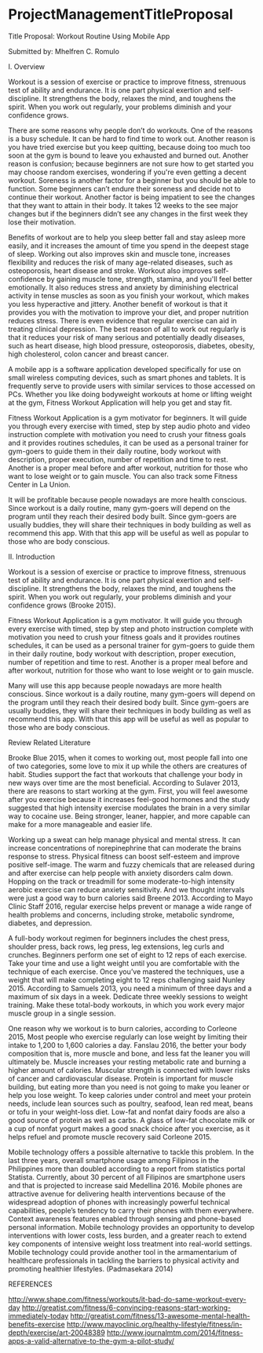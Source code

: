 # ProjectManagementTitleProposal
Title Proposal: Workout Routine Using Mobile App

Submitted by: Mhelfren C. Romulo

I. Overview

Workout is a session of exercise or practice to improve fitness, strenuous test of ability and endurance. It is one part physical exertion and self-discipline. It strengthens the body, relaxes the mind, and toughens the spirit. When you work out regularly, your problems diminish and your confidence grows.
  
There are some reasons why people don’t do workouts. One of the reasons is a busy schedule. It can be hard to find time to work out. Another reason is you have tried exercise but you keep quitting, because doing too much too soon at the gym is bound to leave you exhausted and burned out. Another reason is confusion; because beginners are not sure how to get started you may choose random exercises, wondering if you're even getting a decent workout. Soreness is another factor for a beginner but you should be able to function. Some beginners can’t endure their soreness and decide not to continue their workout. Another factor is being impatient to see the changes that they want to attain in their body. It takes 12 weeks to the see major changes but if the beginners didn’t see any changes in the first week they lose their motivation. 

Benefits of workout are to help you sleep better fall and stay asleep more easily, and it increases the amount of time you spend in the deepest stage of sleep. Working out also improves skin and muscle tone, increases flexibility and reduces the risk of many age-related diseases, such as osteoporosis, heart disease and stroke. Workout also improves self-confidence by gaining muscle tone, strength, stamina, and you'll feel better emotionally. It also reduces stress and anxiety by diminishing electrical activity in tense muscles as soon as you finish your workout, which makes you less hyperactive and jittery. Another benefit of workout is that it provides you with the motivation to improve your diet, and proper nutrition reduces stress. There is even evidence that regular exercise can aid in treating clinical depression. The best reason of all to work out regularly is that it reduces your risk of many serious and potentially deadly diseases, such as heart disease, high blood pressure, osteoporosis, diabetes, obesity, high cholesterol, colon cancer and breast cancer. 

A mobile app is a software application developed specifically for use on small wireless computing devices, such as smart phones and tablets. It is frequently serve to provide users with similar services to those accessed on PCs. Whether you like doing bodyweight workouts at home or lifting weight at the gym, Fitness Workout Application will help you get and stay fit.
 
Fitness Workout Application is a gym motivator for beginners. It will guide you through every exercise with timed, step by step audio photo and video instruction complete with motivation you need to crush your fitness goals and it provides routines schedules, it can be used as a personal trainer for gym-goers to guide them in their daily routine, body workout with description, proper execution, number of repetition and time to rest. Another is a proper meal before and after workout, nutrition for those who want to lose weight or to gain muscle. You can also track some Fitness Center in La Union. 

It will be profitable because people nowadays are more health conscious. Since workout is a daily routine, many gym-goers will depend on the program until they reach their desired body built. Since gym-goers are usually buddies, they will share their techniques in body building as well as recommend this app. With that this app will be useful as well as popular to those who are body conscious. 


II. Introduction

Workout is a session of exercise or practice to improve fitness, strenuous test of ability and endurance. It is one part physical exertion and self-discipline. It strengthens the body, relaxes the mind, and toughens the spirit. When you work out regularly, your problems diminish and your confidence grows (Brooke 2015). 
  
Fitness Workout Application is a gym motivator. It will guide you through every exercise with timed, step by step and photo instruction complete with motivation you need to crush your fitness goals and it provides routines schedules, it can be used as a personal trainer for gym-goers to guide them in their daily routine, body workout with description, proper execution, number of repetition and time to rest. Another is a proper meal before and after workout, nutrition for those who want to lose weight or to gain muscle.

Many will use this app because people nowadays are more health conscious. Since workout is a daily routine, many gym-goers will depend on the program until they reach their desired body built. Since gym-goers are usually buddies, they will share their techniques in body building as well as recommend this app. With that this app will be useful as well as popular to those who are body conscious.

Review Related Literature

Brooke Blue 2015, when it comes to working out, most people fall into one of two categories, some love to mix it up while the others are creatures of habit. Studies support the fact that workouts that challenge your body in new ways over time are the most beneficial. According to Sulaver 2013, there are reasons to start working at the gym. First, you will feel awesome after you exercise because it increases feel-good hormones and the study suggested that high intensity exercise modulates the brain in a very similar way to cocaine use. Being stronger, leaner, happier, and more capable can make for a more manageable and easier life.

Working up a sweat can help manage physical and mental stress.  It can increase concentrations of norepinephrine that can moderate the brains response to stress. Physical fitness can boost self-esteem and improve positive self-image. The warm and fuzzy chemicals that are released during and after exercise can help people with anxiety disorders calm down. Hopping on the track or treadmill for some moderate-to-high intensity aerobic exercise can reduce anxiety sensitivity. And we thought intervals were just a good way to burn calories said Breene 2013. According to Mayo Clinic Staff 2016, regular exercise helps prevent or manage a wide range of health problems and concerns, including stroke, metabolic syndrome, diabetes, and depression.

A full-body workout regimen for beginners includes the chest press, shoulder press, back rows, leg press, leg extensions, leg curls and crunches. Beginners perform one set of eight to 12 reps of each exercise. Take your time and use a light weight until you are comfortable with the technique of each exercise. Once you’ve mastered the techniques, use a weight that will make completing eight to 12 reps challenging said Nunley 2015. According to Samuels 2013, you need a minimum of three days and a maximum of six days in a week. Dedicate three weekly sessions to weight training. Make these total-body workouts, in which you work every major muscle group in a single session.

One reason why we workout is to burn calories, according to Corleone 2015, Most people who exercise regularly can lose weight by limiting their intake to 1,200 to 1,600 calories a day. Fanslau 2016, the better your body composition that is, more muscle and bone, and less fat the leaner you will ultimately be. Muscle increases your resting metabolic rate and burning a higher amount of calories. Muscular strength is connected with lower risks of cancer and cardiovascular disease. 
Protein is important for muscle building, but eating more than you need is not going to make you leaner or help you lose weight. To keep calories under control and meet your protein needs, include lean sources such as poultry, seafood, lean red meat, beans or tofu in your weight-loss diet. Low-fat and nonfat dairy foods are also a good source of protein as well as carbs. A glass of low-fat chocolate milk or a cup of nonfat yogurt makes a good snack choice after you exercise, as it helps refuel and promote muscle recovery said Corleone 2015.

Mobile technology offers a possible alternative to tackle this problem. In the last three years, overall smartphone usage among Filipinos in the Philippines more than doubled according to a report from statistics portal Statista. Currently, about 30 percent of all Filipinos are smartphone users and that is projected to increase said Medellina 2016. Mobile phones are attractive avenue for delivering health interventions because of the widespread adoption of phones with increasingly powerful technical capabilities, people’s tendency to carry their phones with them everywhere. Context awareness features enabled through sensing and phone-based personal information. Mobile technology provides an opportunity to develop interventions with lower costs, less burden, and a greater reach to extend key components of intensive weight loss treatment into real-world settings. Mobile technology could provide another tool in the armamentarium of healthcare professionals in tackling the barriers to physical activity and promoting healthier lifestyles. (Padmasekara 2014)

REFERENCES

http://www.shape.com/fitness/workouts/it-bad-do-same-workout-every-day
http://greatist.com/fitness/6-convincing-reasons-start-working-immediately-today
http://greatist.com/fitness/13-awesome-mental-health-benefits-exercise
http://www.mayoclinic.org/healthy-lifestyle/fitness/in-depth/exercise/art-20048389
http://www.journalmtm.com/2014/fitness-apps-a-valid-alternative-to-the-gym-a-pilot-study/

